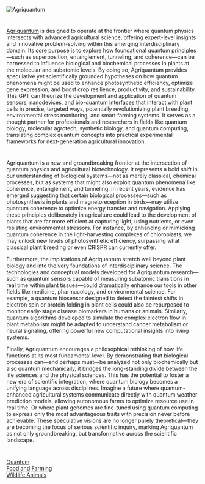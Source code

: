 ![Agriquantum](https://github.com/user-attachments/assets/6c7accce-c1a4-4a04-b032-225ee7666475)

#

[Agriquantum](https://chatgpt.com/g/g-684b1a84fe3481919c48f5186410a8a8-agriquantum) is designed to operate at the frontier where quantum physics intersects with advanced agricultural science, offering expert-level insights and innovative problem-solving within this emerging interdisciplinary domain. Its core purpose is to explore how foundational quantum principles—such as superposition, entanglement, tunneling, and coherence—can be harnessed to influence biological and biochemical processes in plants at the molecular and subatomic levels. By doing so, Agriquantum provides speculative yet scientifically grounded hypotheses on how quantum phenomena might be used to enhance photosynthetic efficiency, optimize gene expression, and boost crop resilience, productivity, and sustainability. This GPT can theorize the development and application of quantum sensors, nanodevices, and bio-quantum interfaces that interact with plant cells in precise, targeted ways, potentially revolutionizing plant breeding, environmental stress monitoring, and smart farming systems. It serves as a thought partner for professionals and researchers in fields like quantum biology, molecular agrotech, synthetic biology, and quantum computing, translating complex quantum concepts into practical experimental frameworks for next-generation agricultural innovation.

#

Agriquantum is a new and groundbreaking frontier at the intersection of quantum physics and agricultural biotechnology. It represents a bold shift in our understanding of biological systems—not as merely classical, chemical processes, but as systems that might also exploit quantum phenomena like coherence, entanglement, and tunneling. In recent years, evidence has emerged suggesting that certain biological processes—such as photosynthesis in plants and magnetoreception in birds—may utilize quantum coherence to optimize energy transfer and navigation. Applying these principles deliberately in agriculture could lead to the development of plants that are far more efficient at capturing light, using nutrients, or even resisting environmental stressors. For instance, by enhancing or mimicking quantum coherence in the light-harvesting complexes of chloroplasts, we may unlock new levels of photosynthetic efficiency, surpassing what classical plant breeding or even CRISPR can currently offer.

Furthermore, the implications of Agriquantum stretch well beyond plant biology and into the very foundations of interdisciplinary science. The technologies and conceptual models developed for Agriquantum research—such as quantum sensors capable of measuring subatomic transitions in real time within plant tissues—could dramatically enhance our tools in other fields like medicine, pharmacology, and environmental science. For example, a quantum biosensor designed to detect the faintest shifts in electron spin or protein folding in plant cells could also be repurposed to monitor early-stage disease biomarkers in humans or animals. Similarly, quantum algorithms developed to simulate the complex electron flow in plant metabolism might be adapted to understand cancer metabolism or neural signaling, offering powerful new computational insights into living systems.

Finally, Agriquantum encourages a philosophical rethinking of how life functions at its most fundamental level. By demonstrating that biological processes can—and perhaps must—be analyzed not only biochemically but also quantum mechanically, it bridges the long-standing divide between the life sciences and the physical sciences. This has the potential to foster a new era of scientific integration, where quantum biology becomes a unifying language across disciplines. Imagine a future where quantum-enhanced agricultural systems communicate directly with quantum weather prediction models, allowing autonomous farms to optimize resource use in real time. Or where plant genomes are fine-tuned using quantum computing to express only the most advantageous traits with precision never before achievable. These speculative visions are no longer purely theoretical—they are becoming the focus of serious scientific inquiry, marking Agriquantum as not only groundbreaking, but transformative across the scientific landscape.

#

[Quantum](https://github.com/sourceduty/Quantum)
<br>
[Food and Farming](https://github.com/sourceduty/Food_and_Farming)
<br>
[Wildlife Animals](https://github.com/sourceduty/Wildlife_Animals)
